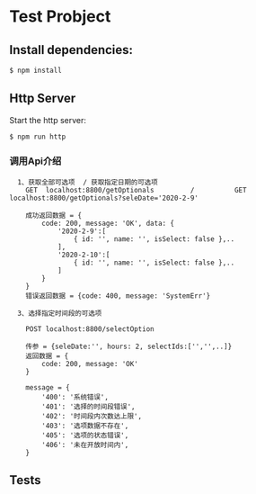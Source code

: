 # Test Probject


## Install dependencies:

```bash
$ npm install
```

## Http Server
 Start the http server:

```bash
$ npm run http
```

### 调用Api介绍
```
  1、获取全部可选项  / 获取指定日期的可选项
  	GET  localhost:8800/getOptionals		 /  		GET  localhost:8800/getOptionals?seleDate='2020-2-9'	

  	成功返回数据 = {
  		code: 200, message: 'OK', data: {
  			'2020-2-9':[
				{ id: '', name: '', isSelect: false },..
  			],
  			'2020-2-10':[
				{ id: '', name: '', isSelect: false },..
  			]
  		}
  	}
  	错误返回数据 = {code: 400, message: 'SystemErr'}

  3、选择指定时间段的可选项
  	
  	POST localhost:8800/selectOption
  	
  	传参 = {seleDate:'', hours: 2, selectIds:['','',..]}
  	返回数据 = {
  		code: 200, message: 'OK'
  	}

  	message = {
		'400': '系统错误',
		'401': '选择的时间段错误',
		'402': '时间段内次数达上限',
		'403': '选项数据不存在',
		'405': '选项的状态错误',
		'406': '未在开放时间内',
	}
```

## Tests